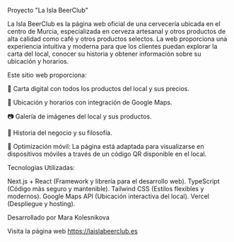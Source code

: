Proyecto "La Isla BeerClub"

La Isla BeerClub es la página web oficial de una cervecería ubicada en el centro de Murcia, especializada en cerveza artesanal y otros productos de alta calidad como café y otros productos selectos. La web proporciona una experiencia intuitiva y moderna para que los clientes puedan explorar la carta del local, conocer su historia y obtener información sobre su ubicación y horarios.

Este sitio web proporciona:

📜 Carta digital con todos los productos del local y sus precios.

📍 Ubicación y horarios con integración de Google Maps.

📷 Galería de imágenes del local y sus productos.

🏡 Historia del negocio y su filosofía.

📱 Optimización móvil: La página está adaptada para visualizarse en dispositivos móviles a través de un código QR disponible en el local.

Tecnologías Utilizadas:

Next.js + React (Framework y librería para el desarrollo web).
TypeScript (Código más seguro y mantenible).
Tailwind CSS (Estilos flexibles y modernos).
Google Maps API (Ubicación interactiva del local).
Vercel (Despliegue y hosting).



Desarrollado por Mara Kolesnikova

Visita la página web https://laislabeerclub.es
